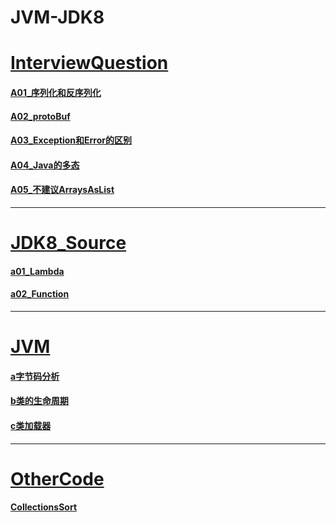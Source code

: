 # JVM-JDK8

# [InterviewQuestion](src%2Fmain%2Fjava%2Fcom%2Fliangquan%2FInterviewQuestion)
#### [A01_序列化和反序列化](src%2Fmain%2Fjava%2Fcom%2Fliangquan%2FInterviewQuestion%2FA01_%E5%BA%8F%E5%88%97%E5%8C%96%E5%92%8C%E5%8F%8D%E5%BA%8F%E5%88%97%E5%8C%96)
#### [A02_protoBuf](src%2Fmain%2Fjava%2Fcom%2Fliangquan%2FInterviewQuestion%2FA02_protoBuf)
#### [A03_Exception和Error的区别](src%2Fmain%2Fjava%2Fcom%2Fliangquan%2FInterviewQuestion%2FA03_Exception%E5%92%8CError%E7%9A%84%E5%8C%BA%E5%88%AB)
#### [A04_Java的多态](src%2Fmain%2Fjava%2Fcom%2Fliangquan%2FInterviewQuestion%2FA04_Java%E7%9A%84%E5%A4%9A%E6%80%81)
#### [A05_不建议ArraysAsList](src%2Fmain%2Fjava%2Fcom%2Fliangquan%2FInterviewQuestion%2FA05_%E4%B8%8D%E5%BB%BA%E8%AE%AEArrays%2FasList)

___
# [JDK8_Source](src%2Fmain%2Fjava%2Fcom%2Fliangquan%2FJDK8_Source)
#### [a01_Lambda](src%2Fmain%2Fjava%2Fcom%2Fliangquan%2FJDK8_Source%2Fa01_Lambda)
#### [a02_Function](src%2Fmain%2Fjava%2Fcom%2Fliangquan%2FJDK8_Source%2Fa02_Function)

___
# [JVM](src%2Fmain%2Fjava%2Fcom%2Fliangquan%2FJVM)
#### [a字节码分析](src%2Fmain%2Fjava%2Fcom%2Fliangquan%2FJVM%2Fa%E5%AD%97%E8%8A%82%E7%A0%81%E5%88%86%E6%9E%90)
#### [b类的生命周期](src%2Fmain%2Fjava%2Fcom%2Fliangquan%2FJVM%2Fb%E7%B1%BB%E7%9A%84%E7%94%9F%E5%91%BD%E5%91%A8%E6%9C%9F)
#### [c类加载器](src%2Fmain%2Fjava%2Fcom%2Fliangquan%2FJVM%2Fc%E7%B1%BB%E5%8A%A0%E8%BD%BD%E5%99%A8)

---
# [OtherCode](src%2Fmain%2Fjava%2Fcom%2Fliangquan%2FOtherCode)
#### [CollectionsSort](src%2Fmain%2Fjava%2Fcom%2Fliangquan%2FOtherCode%2FCollectionsSort)